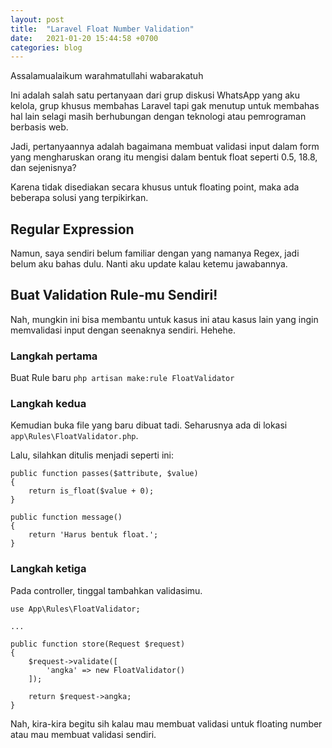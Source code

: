 ```yaml
---
layout: post
title:  "Laravel Float Number Validation"
date:   2021-01-20 15:44:58 +0700
categories: blog
---
```


Assalamualaikum warahmatullahi wabarakatuh

Ini adalah salah satu pertanyaan dari grup diskusi WhatsApp yang aku kelola, grup khusus membahas Laravel tapi gak menutup untuk membahas hal lain selagi masih berhubungan dengan teknologi atau pemrograman berbasis web.

Jadi, pertanyaannya adalah bagaimana membuat validasi input dalam form yang mengharuskan orang itu mengisi dalam bentuk float seperti 0.5, 18.8, dan sejenisnya?

Karena tidak disediakan secara khusus untuk floating point, maka ada beberapa solusi yang terpikirkan.

## Regular Expression

Namun, saya sendiri belum familiar dengan yang namanya Regex, jadi belum aku bahas dulu. Nanti aku update kalau ketemu jawabannya.

## Buat Validation Rule-mu Sendiri!

Nah, mungkin ini bisa membantu untuk kasus ini atau kasus lain yang ingin memvalidasi input dengan seenaknya sendiri. Hehehe.

### Langkah pertama

Buat Rule baru
`php artisan make:rule FloatValidator`

### Langkah kedua

Kemudian buka file yang baru dibuat tadi. Seharusnya ada di lokasi `app\Rules\FloatValidator.php`.

Lalu, silahkan ditulis menjadi seperti ini:

```
public function passes($attribute, $value)
{
    return is_float($value + 0);
}

public function message()
{
    return 'Harus bentuk float.';
}
```

### Langkah ketiga

Pada controller, tinggal tambahkan validasimu.

```
use App\Rules\FloatValidator;

...

public function store(Request $request)
{
    $request->validate([
        'angka' => new FloatValidator()
    ]);

    return $request->angka;
}
```

Nah, kira-kira begitu sih kalau mau membuat validasi untuk floating number atau mau membuat validasi sendiri.
